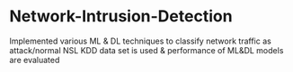 # Network-Intrusion-Detection
Implemented various ML & DL techniques to classify network traffic as attack/normal
NSL KDD data set is used & performance of ML&DL models are evaluated
